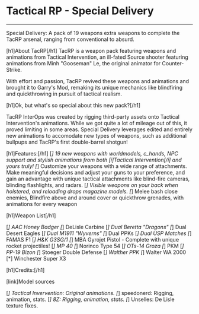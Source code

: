 # Tactical RP - Special Delivery

-------------------------------------------------

Special Delivery: A pack of 19 weapons extra weapons to complete the TacRP arsenal, ranging from conventional to absurd.

[h1]About TacRP[/h1]
TacRP is a weapon pack featuring weapons and animations from Tactical Intervention, an ill-fated Source shooter featuring animations from Minh "Gooseman" Le, the original animator for Counter-Strike.

With effort and passion, TacRP revived these weapons and animations and brought it to Garry's Mod, remaking its unique mechanics like blindfiring and quickthrowing in pursuit of tactical realism.

[h1]Ok, but what's so special about this new pack?[/h1]

TacRP InterOps was created by rigging third-party assets onto Tactical Intervention's animations.  While we got quite a lot of mileage out of this, it proved limiting in some areas.  Special Delivery leverages edited and entirely new animations to accomodate new types of weapons, such as additional bullpups and TacRP's first double-barrel shotgun!

[h1]Features:[/h1]
[*] 19 new weapons with worldmodels, c_hands, NPC support and stylish animations from both [i]Tactical Intervention[/i] and yours truly!
[*] Customize your weapons with a wide range of attachments. Make meaningful decisions and adjust your guns to your preference, and gain an advantage with unique tactical attachments like blind-fire cameras, blinding flashlights, and radars.
[*] Visible weapons on your back when holstered, and reloading drops magazine models.
[*] Melee bash close enemies, Blindfire above and around cover or quickthrow grenades, with animations for every weapon

[h1]Weapon List[/h1]

[*] AAC Honey Badger
[*] DeLisle Carbine
[*] Dual Beretta "Dragons"
[*] Dual Desert Eagles
[*] Dual M1911 "Wyverns"
[*] Dual PPKs
[*] Dual USP Matches
[*] FAMAS F1
[*] H&K G3SG/1
[*] MBA Gyrojet Pistol - Complete with unique rocket projectiles!
[*] MP 40
[*] Norinco Type 54
[*] OTs-14 Groza
[*] PKM
[*] PP-19 Bizon
[*] Stoeger Double Defense
[*] Walther PPK
[*] Walter WA 2000
[*] Winchester Super X3

[h1]Credits:[/h1]

[link]Model sources

[*] Tactical Invervention: Original animations.
[*] speedonerd: Rigging, animation, stats.
[*] 8Z: Rigging, animation, stats.
[*] Unselles: De Lisle texture fixes.